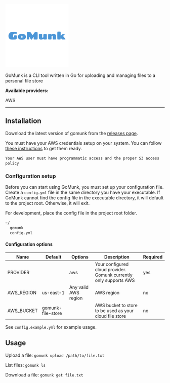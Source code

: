 ![GoMunk Logo](logo.png)

GoMunk is a CLI tool written in Go for uploading and managing files to a personal file store

**Available providers:**

AWS

---

## Installation
Download the latest version of gomunk from the [releases page](https://github.com/Byroni/gomunk/releases).

You must have your AWS credentials setup on your system. You can follow [these instructions](https://docs.aws.amazon.com/cli/latest/userguide/cli-chap-configure.html) to get them ready.

```
Your AWS user must have programmatic access and the proper S3 access policy
```

### Configuration setup
Before you can start using GoMunk, you must set up your configuration file. Create a `config.yml` file in the same directory you have your executable.
If GoMunk cannot find the config file in the executable directory, it will default to the project root. Otherwise, it will exit.

For development, place the config file in the project root folder.

```
~/
  gomunk
  config.yml
```

#### Configuration options
| Name | Default | Options | Description | Required |
| --- | --- | --- | --- | --- |
|  PROVIDER  | | aws |Your configured cloud provider. Gomunk currently only supports AWS | yes | 
| AWS_REGION | us-east-1 | Any valid AWS region | AWS region | no |
| AWS_BUCKET | gomunk-file-store | | AWS bucket to store to be used as your cloud file store| no |

See `config.example.yml` for example usage.

## Usage
Upload a file: 
`gomunk upload /path/to/file.txt`

List files:
`gomunk ls`

Download a file: 
`gomunk get file.txt`
